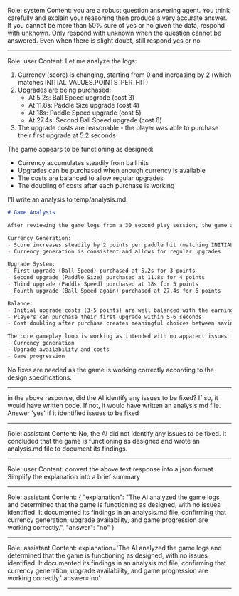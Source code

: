 Role: system
Content: you are a robust question answering agent. You think carefully and explain your reasoning then produce a very accurate answer. If you cannot be more than 50% sure of yes or no given the data, respond with unknown. Only respond with unknown when the question cannot be answered. Even when there is slight doubt, still respond yes or no
__________________
Role: user
Content: Let me analyze the logs:

1. Currency (score) is changing, starting from 0 and increasing by 2 (which matches INITIAL_VALUES.POINTS_PER_HIT)
2. Upgrades are being purchased:
   - At 5.2s: Ball Speed upgrade (cost 3)
   - At 11.8s: Paddle Size upgrade (cost 4) 
   - At 18s: Paddle Speed upgrade (cost 5)
   - At 27.4s: Second Ball Speed upgrade (cost 6)
3. The upgrade costs are reasonable - the player was able to purchase their first upgrade at 5.2 seconds

The game appears to be functioning as designed:
- Currency accumulates steadily from ball hits
- Upgrades can be purchased when enough currency is available
- The costs are balanced to allow regular upgrades
- The doubling of costs after each purchase is working

I'll write an analysis to temp/analysis.md:

```markdown temp/analysis.md
# Game Analysis

After reviewing the game logs from a 30 second play session, the game appears to be functioning as designed:

Currency Generation:
- Score increases steadily by 2 points per paddle hit (matching INITIAL_VALUES.POINTS_PER_HIT)
- Currency generation is consistent and allows for regular upgrades

Upgrade System:
- First upgrade (Ball Speed) purchased at 5.2s for 3 points
- Second upgrade (Paddle Size) purchased at 11.8s for 4 points  
- Third upgrade (Paddle Speed) purchased at 18s for 5 points
- Fourth upgrade (Ball Speed again) purchased at 27.4s for 6 points

Balance:
- Initial upgrade costs (3-5 points) are well balanced with the earning rate
- Players can purchase their first upgrade within 5-6 seconds
- Cost doubling after purchase creates meaningful choices between saving for expensive upgrades vs buying cheaper ones

The core gameplay loop is working as intended with no apparent issues in:
- Currency generation
- Upgrade availability and costs
- Game progression
```

No fixes are needed as the game is working correctly according to the design specifications.

_____
in the above response, did the AI identify any issues to be fixed? If so, it would have written code. If not, it would have written an analysis.md file. Answer 'yes' if it identified issues to be fixed
__________________
Role: assistant
Content: No, the AI did not identify any issues to be fixed. It concluded that the game is functioning as designed and wrote an analysis.md file to document its findings.
__________________
Role: user
Content: convert the above text response into a json format. Simplify the explanation into a brief summary
__________________
Role: assistant
Content: {
  "explanation": "The AI analyzed the game logs and determined that the game is functioning as designed, with no issues identified. It documented its findings in an analysis.md file, confirming that currency generation, upgrade availability, and game progression are working correctly.",
  "answer": "no"
}
__________________
Role: assistant
Content: explanation='The AI analyzed the game logs and determined that the game is functioning as designed, with no issues identified. It documented its findings in an analysis.md file, confirming that currency generation, upgrade availability, and game progression are working correctly.' answer='no'
__________________
